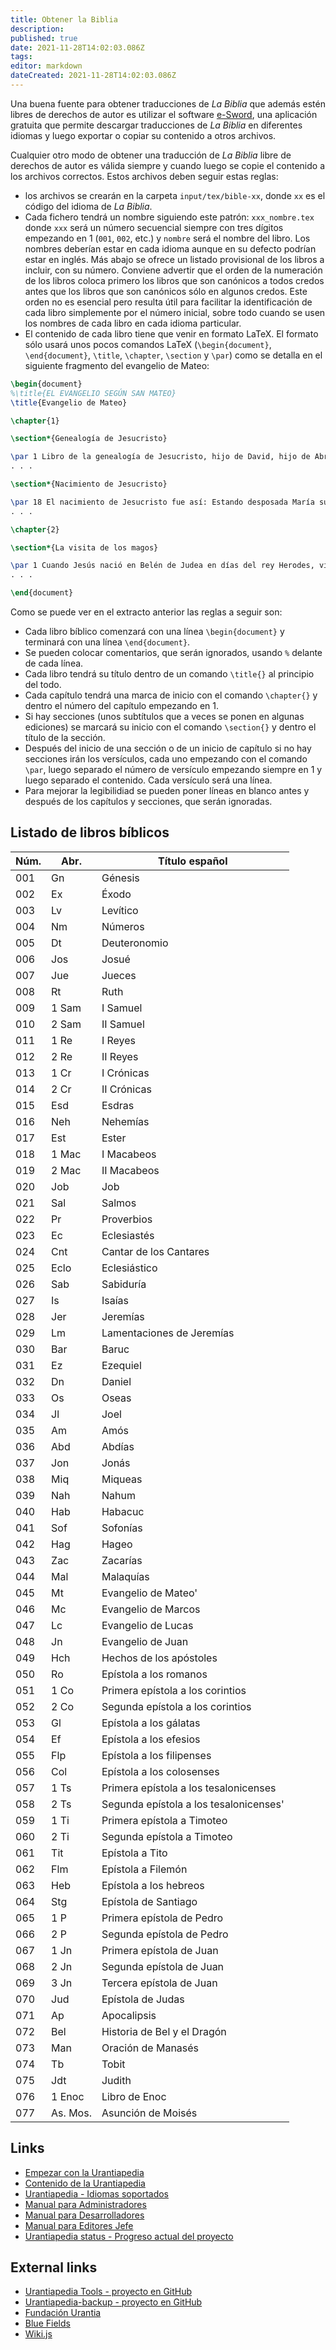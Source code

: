 ```yaml
---
title: Obtener la Biblia
description: 
published: true
date: 2021-11-28T14:02:03.086Z
tags: 
editor: markdown
dateCreated: 2021-11-28T14:02:03.086Z
---
```


Una buena fuente para obtener traducciones de *La Biblia* que además estén libres de derechos de autor es utilizar el software [e-Sword](https://www.e-sword.net/), una aplicación gratuita que permite descargar traducciones de *La Biblia* en diferentes idiomas y luego exportar o copiar su contenido a otros archivos.

Cualquier otro modo de obtener una traducción de *La Biblia* libre de derechos de autor es válida siempre y cuando luego se copie el contenido a los archivos correctos. Estos archivos deben seguir estas reglas:
- los archivos se crearán en la carpeta `input/tex/bible-xx`, donde `xx` es el código del idioma de *La Biblia*.
- Cada fichero tendrá un nombre siguiendo este patrón: `xxx_nombre.tex` donde `xxx` será un número secuencial siempre con tres dígitos empezando en 1 (`001`, `002`, etc.) y `nombre` será el nombre del libro. Los nombres deberían estar en cada idioma aunque en su defecto podrían estar en inglés. Más abajo se ofrece un listado provisional de los libros a incluir, con su número. Conviene advertir que el orden de la numeración de los libros coloca primero los libros que son canónicos a todos credos antes que los libros que son canónicos sólo en algunos credos. Este orden no es esencial pero resulta útil para facilitar la identificación de cada libro simplemente por el número inicial, sobre todo cuando se usen los nombres de cada libro en cada idioma particular.
- El contenido de cada libro tiene que venir en formato LaTeX. El formato sólo usará unos pocos comandos LaTeX (`\begin{document}`, `\end{document}`, `\title`, `\chapter`, `\section` y `\par`) como se detalla en el siguiente fragmento del evangelio de Mateo:

```tex
\begin{document}
%\title{EL EVANGELIO SEGÚN SAN MATEO}
\title{Evangelio de Mateo}

\chapter{1}

\section*{Genealogía de Jesucristo}

\par 1 Libro de la genealogía de Jesucristo, hijo de David, hijo de Abraham.
. . .

\section*{Nacimiento de Jesucristo}

\par 18 El nacimiento de Jesucristo fue así: Estando desposada María su madre con José, antes que se juntasen, se halló que había concebido del Espíritu Santo.
. . .

\chapter{2}

\section*{La visita de los magos}

\par 1 Cuando Jesús nació en Belén de Judea en días del rey Herodes, vinieron del oriente a Jerusalén unos magos,
. . .

\end{document}
```

Como se puede ver en el extracto anterior las reglas a seguir son:
- Cada libro bíblico comenzará con una línea `\begin{document}` y terminará con una línea `\end{document}`.
- Se pueden colocar comentarios, que serán ignorados, usando `%` delante de cada línea.
- Cada libro tendrá su título dentro de un comando `\title{}` al principio del todo.
- Cada capítulo tendrá una marca de inicio con el comando `\chapter{}` y dentro el número del capítulo empezando en 1.
- Si hay secciones (unos subtítulos que a veces se ponen en algunas ediciones) se marcará su inicio con el comando `\section{}` y dentro el título de la sección.
- Después del inicio de una sección o de un inicio de capítulo si no hay secciones irán los versículos, cada uno empezando con el comando `\par`, luego separado el número de versículo empezando siempre en 1 y luego separado el contenido. Cada versículo será una línea.
- Para mejorar la legibilidiad se pueden poner líneas en blanco antes y después de los capítulos y secciones, que serán ignoradas.

## Listado de libros bíblicos

Núm. | Abr. | Título español
---|---|---
001 | Gn | Génesis
002 | Ex | Éxodo
003 | Lv | Levítico
004 | Nm | Números
005 | Dt | Deuteronomio
006 | Jos | Josué
007 | Jue | Jueces
008 | Rt | Ruth
009 | 1 Sam | I Samuel
010 | 2 Sam | II Samuel
011 | 1 Re | I Reyes
012 | 2 Re | II Reyes
013 | 1 Cr | I Crónicas
014 | 2 Cr | II Crónicas
015 | Esd | Esdras
016 | Neh | Nehemías
017 | Est | Ester
018 | 1 Mac | I Macabeos
019 | 2 Mac | II Macabeos
020 | Job | Job
021 | Sal | Salmos
022 | Pr | Proverbios
023 | Ec | Eclesiastés
024 | Cnt | Cantar de los Cantares
025 | Eclo | Eclesiástico
026 | Sab | Sabiduría
027 | Is | Isaías
028 | Jer | Jeremías
029 | Lm | Lamentaciones de Jeremías
030 | Bar | Baruc
031 | Ez | Ezequiel
032 | Dn | Daniel
033 | Os | Oseas
034 | Jl | Joel
035 | Am | Amós
036 | Abd | Abdías
037 | Jon | Jonás
038 | Miq | Miqueas
039 | Nah | Nahum
040 | Hab | Habacuc
041 | Sof | Sofonías
042 | Hag | Hageo
043 | Zac | Zacarías
044 | Mal | Malaquías
045 | Mt | Evangelio de Mateo'
046 | Mc | Evangelio de Marcos
047 | Lc | Evangelio de Lucas
048 | Jn | Evangelio de Juan
049 | Hch | Hechos de los apóstoles
050 | Ro | Epístola a los romanos
051 | 1 Co | Primera epístola a los corintios
052 | 2 Co | Segunda epístola a los corintios
053 | Gl | Epístola a los gálatas
054 | Ef | Epístola a los efesios
055 | Flp | Epístola a los filipenses
056 | Col | Epístola a los colosenses
057 | 1 Ts | Primera epístola a los tesalonicenses
058 | 2 Ts | Segunda epístola a los tesalonicenses'
059 | 1 Ti | Primera epístola a Timoteo
060 | 2 Ti | Segunda epístola a Timoteo
061 | Tit | Epístola a Tito
062 | Flm | Epístola a Filemón
063 | Heb | Epístola a los hebreos
064 | Stg | Epístola de Santiago
065 | 1 P | Primera epístola de Pedro
066 | 2 P | Segunda epístola de Pedro
067 | 1 Jn | Primera epístola de Juan
068 | 2 Jn | Segunda epístola de Juan
069 | 3 Jn | Tercera epístola de Juan
070 | Jud | Epístola de Judas
071 | Ap | Apocalipsis
072 | Bel | Historia de Bel y el Dragón
073 | Man | Oración de Manasés
074 | Tb | Tobit
075 | Jdt | Judith
076 | 1 Enoc | Libro de Enoc
077 | As. Mos. | Asunción de Moisés

## Links

- [Empezar con la Urantiapedia](/es/help/start)
- [Contenido de la Urantiapedia](/es/help/content)
- [Urantiapedia - Idiomas soportados](/es/help/languages)
- [Manual para Administradores](/es/help/admin)
- [Manual para Desarrolladores](/es/help/devs)
- [Manual para Editores Jefe](/es/help/github)
- [Urantiapedia status - Progreso actual del proyecto](/es/help/status)

## External links

- [Urantiapedia Tools - proyecto en GitHub](https://github.com/JanHerca/urantiapedia)
- [Urantiapedia-backup - proyecto en GitHub](https://github.com/JanHerca/urantiapedia-backup)
- [Fundación Urantia](https://www.urantia.org/)
- [Blue Fields](https://blue-fields.netlify.app/)
- [Wiki.js](https://js.wiki/)